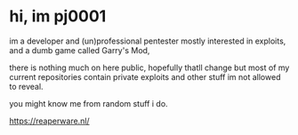 # hi, im pj0001
im a developer and (un)professional pentester mostly interested in exploits, and a dumb game called Garry's Mod,

there is nothing much on here public, hopefully thatll change but most of my current repositories contain private exploits and other stuff im not allowed to reveal.

you might know me from random stuff i do.

https://reaperware.nl/
